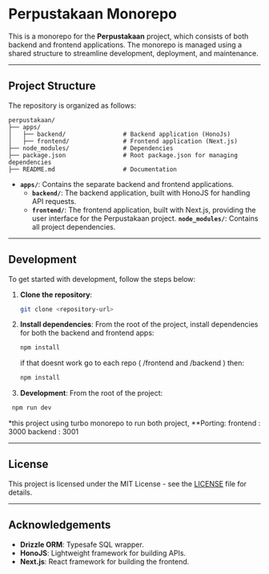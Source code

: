 # Perpustakaan Monorepo

This is a monorepo for the **Perpustakaan** project, which consists of both backend and frontend applications. The monorepo is managed using a shared structure to streamline development, deployment, and maintenance.

---

## Project Structure

The repository is organized as follows:

```
perpustakaan/
├── apps/
│   ├── backend/                # Backend application (HonoJs)
│   ├── frontend/               # Frontend application (Next.js)
├── node_modules/               # Dependencies
├── package.json                # Root package.json for managing dependencies
├── README.md                   # Documentation
```

-   **`apps/`**: Contains the separate backend and frontend applications.
    -   **`backend/`**: The backend application, built with HonoJS for handling API requests.
    -   **`frontend/`**: The frontend application, built with Next.js, providing the user interface for the Perpustakaan project.
        **`node_modules/`**: Contains all project dependencies.

---

## Development

To get started with development, follow the steps below:

1. **Clone the repository**:

    ```bash
    git clone <repository-url>
    ```

2. **Install dependencies**:
   From the root of the project, install dependencies for both the backend and frontend apps:

    ```bash
    npm install
    ```

    if that doesnt work go to each repo ( /frontend and /backend ) then:

    ```bash
    npm install
    ```

3. **Development**:
   From the root of the project:

```bash
 npm run dev
```

\*this project using turbo monorepo to run both project,
\*\*Porting:
frontend : 3000
backend : 3001

---

## License

This project is licensed under the MIT License - see the [LICENSE](LICENSE) file for details.

---

## Acknowledgements

-   **Drizzle ORM**: Typesafe SQL wrapper.
-   **HonoJS**: Lightweight framework for building APIs.
-   **Next.js**: React framework for building the frontend.
